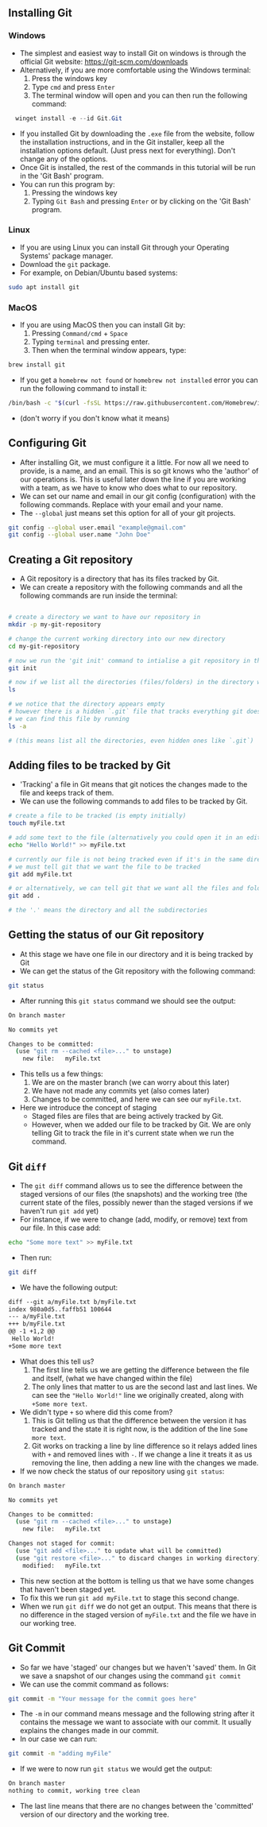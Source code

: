 ## Installing Git
### Windows
- The simplest and easiest way to install Git on windows is through the official Git website: https://git-scm.com/downloads
- Alternatively, if you are more comfortable using the Windows terminal:
	1. Press the windows key
	2. Type `cmd` and press `Enter`
	3. The terminal window will open and you can then run the following command:
```PowerShell
  winget install -e --id Git.Git
  ```
- If you installed Git by downloading the `.exe` file from the website, follow the installation instructions, and in the Git installer, keep all the installation options default. (Just press next for everything). Don't change any of the options.
- Once Git is installed, the rest of the commands in this tutorial will be run in the 'Git Bash' program.
- You can run this program by:
	1. Pressing the windows key
	2. Typing `Git Bash` and pressing `Enter` or by clicking on the 'Git Bash' program.
### Linux
- If you are using Linux you can install Git through your Operating Systems' package manager.
- Download the `git` package.
- For example, on Debian/Ubuntu based systems:
```zsh
sudo apt install git
```
### MacOS
- If you are using MacOS then you can install Git by:
	1. Pressing `Command/cmd` + `Space`
	2. Typing `terminal` and pressing enter.
	3. Then when the terminal window appears, type:
```zsh
brew install git
```
- If you get a `homebrew not found` or `homebrew not installed` error you can run the following command to install it:
```zsh
/bin/bash -c "$(curl -fsSL https://raw.githubusercontent.com/Homebrew/install/HEAD/install.sh)"
```
- (don't worry if you don't know what it means)

## Configuring Git
- After installing Git, we must configure it a little. For now all we need to provide, is a name, and an email. This is so git knows who the 'author' of our operations is. This is useful later down the line if you are working with a team, as we have to know who does what to our repository.
- We can set our name and email in our git config (configuration) with the following commands. Replace with your email and your name.
- The `--global` just means set this option for all of your git projects.
```zsh
git config --global user.email "example@gmail.com"
git config --global user.name "John Doe"
```
## Creating a Git repository
- A Git repository is a directory that has its files tracked by Git.
- We can create a repository with the following commands and all the following commands are run inside the terminal:
```zsh

# create a directory we want to have our repository in
mkdir -p my-git-repository

# change the current working directory into our new directory
cd my-git-repository

# now we run the 'git init' command to intialise a git repository in the directory we are in
git init

# now if we list all the directories (files/folders) in the directory we are in
ls

# we notice that the directory appears empty
# however there is a hidden `.git` file that tracks everything git does to our directory
# we can find this file by running
ls -a

# (this means list all the directories, even hidden ones like `.git`)
```

## Adding files to be tracked by Git
- 'Tracking' a file in Git means that git notices the changes made to the file and keeps track of them.
- We can use the following commands to add files to be tracked by Git.
```zsh
# create a file to be tracked (is empty initially)
touch myFile.txt

# add some text to the file (alternatively you could open it in an editor such as Visual Studio Code or even Notepad)
echo "Hello World!" >> myFile.txt

# currently our file is not being tracked even if it's in the same directory as our git repository
# we must tell git that we want the file to be tracked
git add myFile.txt

# or alternatively, we can tell git that we want all the files and folders in our directory to be tracked at once!
git add .

# the '.' means the directory and all the subdirectories
```

## Getting the status of our Git repository
- At this stage we have one file in our directory and it is being tracked by Git
- We can get the status of the Git repository with the following command:
```zsh
git status
```
- After running this `git status` command we should see the output:
```zsh
On branch master

No commits yet

Changes to be committed:
  (use "git rm --cached <file>..." to unstage)
	new file:   myFile.txt
```
- This tells us a few things:
	1. We are on the master branch (we can worry about this later)
	2. We have not made any commits yet (also comes later)
	3. Changes to be committed, and here we can see our `myFile.txt`.
- Here we introduce the concept of staging
	- Staged files are files that are being actively tracked by Git.
	- However, when we added our file to be tracked by Git. We are only telling Git to track the file in it's current state when we run the command.

## Git `diff`
- The `git diff` command allows us to see the difference between the staged versions of our files (the snapshots) and the working tree (the current state of the files, possibly newer than the staged versions if we haven't run `git add` yet)
- For instance, if we were to change (add, modify, or remove) text from our file. In this case add:
```zsh
echo "Some more text" >> myFile.txt
```
- Then run:
```zsh
git diff
```
- We have the following output:
```txt
diff --git a/myFile.txt b/myFile.txt
index 980a0d5..faffb51 100644
--- a/myFile.txt
+++ b/myFile.txt
@@ -1 +1,2 @@
 Hello World!
+Some more text
```
- What does this tell us?
	1. The first line tells us we are getting the difference between the file and itself, (what we have changed within the file)
	2. The only lines that matter to us are the second last and last lines. We can see the `"Hello World!"` line we originally created, along with `+Some more text`.
- We didn't type `+` so where did this come from?
	1. This is Git telling us that the difference between the version it has tracked and the state it is right now, is the addition of the line `Some more text`.
	2. Git works on tracking a line by line difference so it relays added lines with `+` and removed lines with `-`. If we change a line it treats it as us removing the line, then adding a new line with the changes we made.
- If we now check the status of our repository using `git status`:
```zsh
On branch master

No commits yet

Changes to be committed:
  (use "git rm --cached <file>..." to unstage)
	new file:   myFile.txt

Changes not staged for commit:
  (use "git add <file>..." to update what will be committed)
  (use "git restore <file>..." to discard changes in working directory)
	modified:   myFile.txt
```
- This new section at the bottom is telling us that we have some changes that haven't been staged yet.
- To fix this we run `git add myFile.txt` to stage this second change.
- When we run `git diff` we do not get an output. This means that there is no difference in the staged version of `myFile.txt` and the file we have in our working tree.

## Git Commit
- So far we have 'staged' our changes but we haven't 'saved' them. In Git we save a snapshot of our changes using the command `git commit`
- We can use the commit command as follows:
```zsh
git commit -m "Your message for the commit goes here"
```
- The `-m` in our command means message and the following string after it contains the message we want to associate with our commit. It usually explains the changes made in our commit.
- In our case we can run:
```zsh
git commit -m "adding myFile"
```
- If we were to now run `git status` we would get the output:
```txt
On branch master
nothing to commit, working tree clean
```
- The last line means that there are no changes between the 'committed' version of our directory and the working tree.